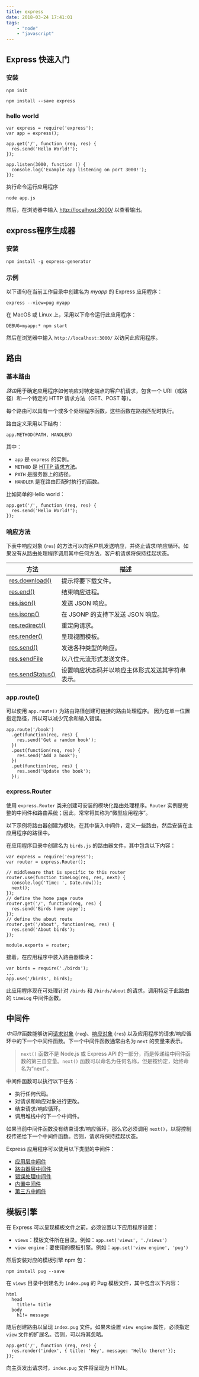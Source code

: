 ```yaml
---
title: express
date: 2018-03-24 17:41:01
tags: 
    - "node"
    - "javascript"
---
```


## Express 快速入门

### 安装

```
npm init

npm install --save express
```

### hello world

```
var express = require('express');
var app = express();

app.get('/', function (req, res) {
  res.send('Hello World!');
});

app.listen(3000, function () {
  console.log('Example app listening on port 3000!');
});
```

执行命令运行应用程序

```
node app.js
```

然后，在浏览器中输入 <http://localhost:3000/> 以查看输出。

## express程序生成器

### 安装

```
npm install -g express-generator
```

### 示例

以下语句在当前工作目录中创建名为 *myapp* 的 Express 应用程序：

```
express --view=pug myapp
```

在 MacOS 或 Linux 上，采用以下命令运行此应用程序：

```
DEBUG=myapp:* npm start
```

然后在浏览器中输入 `http://localhost:3000/` 以访问此应用程序。

## 路由

### 基本路由

*路由*用于确定应用程序如何响应对特定端点的客户机请求，包含一个 URI（或路径）和一个特定的 HTTP 请求方法（GET、POST 等）。

每个路由可以具有一个或多个处理程序函数，这些函数在路由匹配时执行。

路由定义采用以下结构：

```
app.METHOD(PATH, HANDLER)
```

其中：

- `app` 是 `express` 的实例。
- `METHOD` 是 [HTTP 请求方法](http://en.wikipedia.org/wiki/Hypertext_Transfer_Protocol)。
- `PATH` 是服务器上的路径。
- `HANDLER` 是在路由匹配时执行的函数。

比如简单的Hello world：

```
app.get('/', function (req, res) {
  res.send('Hello World!');
});
```

### 响应方法

下表中响应对象 (`res`) 的方法可以向客户机发送响应，并终止请求/响应循环。如果没有从路由处理程序调用其中任何方法，客户机请求将保持挂起状态。

| 方法                                                         | 描述                                             |
| ------------------------------------------------------------ | ------------------------------------------------ |
| [res.download()](http://expressjs.com/zh-cn/4x/api.html#res.download) | 提示将要下载文件。                               |
| [res.end()](http://expressjs.com/zh-cn/4x/api.html#res.end)  | 结束响应进程。                                   |
| [res.json()](http://expressjs.com/zh-cn/4x/api.html#res.json) | 发送 JSON 响应。                                 |
| [res.jsonp()](http://expressjs.com/zh-cn/4x/api.html#res.jsonp) | 在 JSONP 的支持下发送 JSON 响应。                |
| [res.redirect()](http://expressjs.com/zh-cn/4x/api.html#res.redirect) | 重定向请求。                                     |
| [res.render()](http://expressjs.com/zh-cn/4x/api.html#res.render) | 呈现视图模板。                                   |
| [res.send()](http://expressjs.com/zh-cn/4x/api.html#res.send) | 发送各种类型的响应。                             |
| [res.sendFile](http://expressjs.com/zh-cn/4x/api.html#res.sendFile) | 以八位元流形式发送文件。                         |
| [res.sendStatus()](http://expressjs.com/zh-cn/4x/api.html#res.sendStatus) | 设置响应状态码并以响应主体形式发送其字符串表示。 |

### app.route()

可以使用 `app.route()` 为路由路径创建可链接的路由处理程序。 因为在单一位置指定路径，所以可以减少冗余和输入错误。

```
app.route('/book')
  .get(function(req, res) {
    res.send('Get a random book');
  })
  .post(function(req, res) {
    res.send('Add a book');
  })
  .put(function(req, res) {
    res.send('Update the book');
  });
```

### express.Router

使用 `express.Router` 类来创建可安装的模块化路由处理程序。`Router` 实例是完整的中间件和路由系统；因此，常常将其称为“微型应用程序”。

以下示例将路由器创建为模块，在其中装入中间件，定义一些路由，然后安装在主应用程序的路径中。

在应用程序目录中创建名为 `birds.js` 的路由器文件，其中包含以下内容：

```
var express = require('express');
var router = express.Router();

// middleware that is specific to this router
router.use(function timeLog(req, res, next) {
  console.log('Time: ', Date.now());
  next();
});
// define the home page route
router.get('/', function(req, res) {
  res.send('Birds home page');
});
// define the about route
router.get('/about', function(req, res) {
  res.send('About birds');
});

module.exports = router;
```

接着，在应用程序中装入路由器模块：

```
var birds = require('./birds');
...
app.use('/birds', birds);
```

此应用程序现在可处理针对 `/birds` 和 `/birds/about` 的请求，调用特定于此路由的 `timeLog` 中间件函数。

## 中间件

*中间件*函数能够访问[请求对象](http://expressjs.com/zh-cn/4x/api.html#req) (`req`)、[响应对象](http://expressjs.com/zh-cn/4x/api.html#res) (`res`) 以及应用程序的请求/响应循环中的下一个中间件函数。下一个中间件函数通常由名为 `next` 的变量来表示。

> `next()` 函数不是 Node.js 或 Express API 的一部分，而是传递给中间件函数的第三自变量。`next()` 函数可以命名为任何名称，但是按约定，始终命名为“next”。

中间件函数可以执行以下任务：

- 执行任何代码。
- 对请求和响应对象进行更改。
- 结束请求/响应循环。
- 调用堆栈中的下一个中间件。

如果当前中间件函数没有结束请求/响应循环，那么它必须调用 `next()`，以将控制权传递给下一个中间件函数。否则，请求将保持挂起状态。

Express 应用程序可以使用以下类型的中间件：

- [应用层中间件](http://expressjs.com/zh-cn/guide/using-middleware.html#middleware.application)
- [路由器层中间件](http://expressjs.com/zh-cn/guide/using-middleware.html#middleware.router)
- [错误处理中间件](http://expressjs.com/zh-cn/guide/using-middleware.html#middleware.error-handling)
- [内置中间件](http://expressjs.com/zh-cn/guide/using-middleware.html#middleware.built-in)
- [第三方中间件](http://expressjs.com/zh-cn/guide/using-middleware.html#middleware.third-party)

## 模板引擎

在 Express 可以呈现模板文件之前，必须设置以下应用程序设置：

- `views`：模板文件所在目录。例如：`app.set('views', './views')`
- `view engine`：要使用的模板引擎。例如：`app.set('view engine', 'pug')`

然后安装对应的模板引擎 npm 包：

```
npm install pug --save
```

在 `views` 目录中创建名为 `index.pug` 的 Pug 模板文件，其中包含以下内容：

```
html
  head
    title!= title
  body
    h1!= message
```

随后创建路由以呈现 `index.pug` 文件。如果未设置 `view engine` 属性，必须指定 `view` 文件的扩展名。否则，可以将其忽略。

```
app.get('/', function (req, res) {
  res.render('index', { title: 'Hey', message: 'Hello there!'});
});
```

向主页发出请求时，`index.pug` 文件将呈现为 HTML。